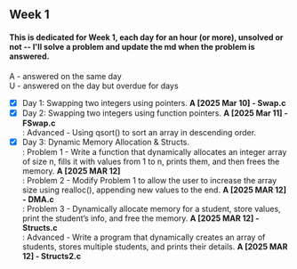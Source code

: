 ## Week 1
#### This is dedicated for Week 1, each day for an hour (or more), unsolved or not -- I'll solve a problem and update the md when the problem is answered. <br />
A - answered on the same day <br />
U - answered on the day but overdue for days <br />

- [x] Day 1: Swapping two integers using pointers. <b> A [2025 Mar 10] - Swap.c </b>
- [x] Day 2: Swapping two integers using function pointers. <b> A [2025 Mar 11] - FSwap.c </b><br />
        : Advanced - Using qsort() to sort an array in descending order.
- [x] Day 3: Dynamic Memory Allocation & Structs. <br />
        : Problem 1 - Write a function that dynamically allocates an integer array of size n, fills it with values from 1 to n, prints them, and then frees the memory. <b> A [2025 MAR 12] </b> <br />
        : Problem 2 - Modify Problem 1 to allow the user to increase the array size using realloc(), appending new values to the end. <b> A [2025 MAR 12] - DMA.c </b><br /> 
        : Problem 3 - Dynamically allocate memory for a student, store values, print the student’s info, and free the memory. <b> A [2025 MAR 12] - Structs.c </b><br />
        : Advanced - Write a program that dynamically creates an array of students, stores multiple students, and prints their details. <b> A [2025 MAR 12] - Structs2.c </b> <br />
